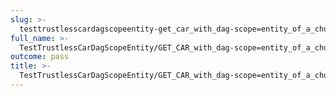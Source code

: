 ```yaml
---
slug: >-
  testtrustlesscardagscopeentity-get_car_with_dag-scope=entity_of_a_chunked_unixfs_file_(accept_header)-header_content-type
full_name: >-
  TestTrustlessCarDagScopeEntity/GET_CAR_with_dag-scope=entity_of_a_chunked_UnixFS_file_(Accept_Header)/Header_Content-Type
outcome: pass
title: >-
  TestTrustlessCarDagScopeEntity/GET_CAR_with_dag-scope=entity_of_a_chunked_UnixFS_file_(Accept_Header)/Header_Content-Type
---
```


